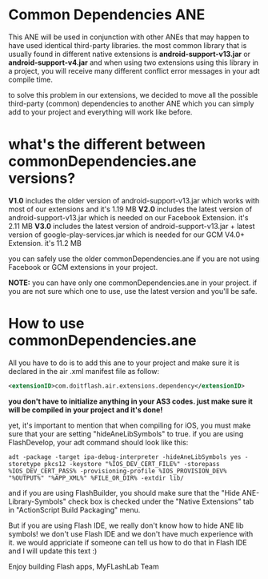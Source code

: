 # Common Dependencies ANE
This ANE will be used in conjunction with other ANEs that may happen to have used identical third-party libraries. the most common library that is usually found in different native extensions is **android-support-v13.jar** or **android-support-v4.jar** and when using two extensions using this library in a project, you will receive many different conflict error messages in your adt compile time.

to solve this problem in our extensions, we decided to move all the possible third-party (common) dependencies to another ANE which you can simply add to your project and everything will work like before.

# what's the different between commonDependencies.ane versions?
**V1.0** includes the older version of android-support-v13.jar which works with most of our extensions and it's 1.19 MB
**V2.0** includes the latest version of android-support-v13.jar which is needed on our Facebook Extension. it's 2.11 MB
**V3.0** includes the latest version of android-support-v13.jar + latest version of google-play-services.jar which is needed for our GCM V4.0+ Extension. it's 11.2 MB

you can safely use the older commonDependencies.ane if you are not using Facebook or GCM extensions in your project.

**NOTE:** you can have only one commonDependencies.ane in your project. if you are not sure which one to use, use the latest version and you'll be safe.

# How to use commonDependencies.ane
All you have to do is to add this ane to your project and make sure it is declared in the air .xml manifest file as follow:

```xml
<extensionID>com.doitflash.air.extensions.dependency</extensionID>
```

**you don't have to initialize anything in your AS3 codes. just make sure it will be compiled in your project and it's done!**

yet, it's important to mention that when compiling for iOS, you must make sure that your are setting "hideAneLibSymbols" to true. if you are using FlashDevelop, your adt command should look like this:

```
adt -package -target ipa-debug-interpreter -hideAneLibSymbols yes -storetype pkcs12 -keystore "%IOS_DEV_CERT_FILE%" -storepass %IOS_DEV_CERT_PASS% -provisioning-profile %IOS_PROVISION_DEV% "%OUTPUT%" "%APP_XML%" %FILE_OR_DIR% -extdir lib/
```

and if you are using FlashBuilder, you should make sure that the "Hide ANE-Library-Symbols" check box is checked under the "Native Extensions" tab in "ActionScript Build Packaging" menu.

But if you are using Flash IDE, we really don't know how to hide ANE lib symbols! we don't use Flash IDE and we don't have much experience with it. we would appriciate if someone can tell us how to do that in Flash IDE and I will update this text :)

Enjoy building Flash apps,
MyFLashLab Team